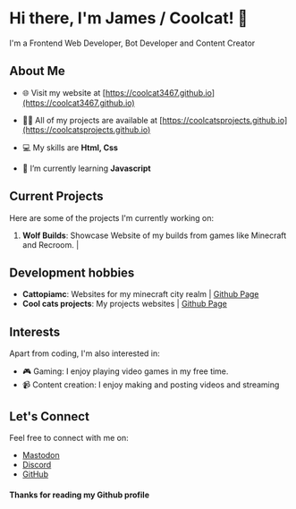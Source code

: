 # Hi there, I'm James / Coolcat! 👋

I'm a Frontend Web Developer, Bot Developer and Content Creator

## About Me

- 🌐 Visit my website at [https://coolcat3467.github.io](https://coolcat3467.github.io)

- 👨‍💻 All of my projects are available at [https://coolcatsprojects.github.io](https://coolcatsprojects.github.io)

- 💻 My skills are **Html, Css**

- 🌱 I’m currently learning **Javascript**


## Current Projects

Here are some of the projects I'm currently working on:

1. **Wolf Builds**: Showcase Website of my builds from games like Minecraft and Recroom. | 

## Development hobbies

- **Cattopiamc**: Websites for my minecraft city realm | [Github Page](https://github.com/cattopiamc)
- **Cool cats projects**: My projects websites | [Github Page](https://github.com/coolcatsprojects)

## Interests

Apart from coding, I'm also interested in:

- 🎮 Gaming: I enjoy playing video games in my free time.
- 📹 Content creation: I enjoy making and posting videos and streaming

## Let's Connect

Feel free to connect with me on:

- [Mastodon](https://mastodon.social/@Coolcat3467)
- [Discord](https://discord.com/invite/TDb6YsYndW)
- [GitHub](https://github.com/coolcat3467)

#### Thanks for reading my Github profile

